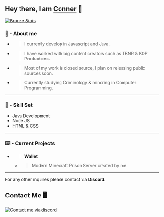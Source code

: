## Hey there, I am [Conner](https://github.com/cnrh) 👋

[![Bronze Stats](https://github-readme-stats.vercel.app/api?username=cnrh&show_icons=true&theme=gruvbox)](https://github.com/cnrh)<br/>

### 🤵 - About me 
- > I currently develop in Javascript and Java.
- > I have worked with big content creators such as TBNR & KOP Productions.
- > Most of my work is closed source, I plan on releasing public sources soon.
- > Currently studying Criminology & minoring in Computer Programming. 

------------
### 🧠 - Skill Set
- Java Development
- Node JS
- HTML & CSS
------------

### ⌨️ - Current Projects
- > **[Wallet](https://discord.gg/F8mGmnEY3B)**
  - > Modern Minecraft Prison Server created by me.
------------

For any other inquires please contact via **Discord**. ​

## Contact Me 🖥️
[![Contact me via discord](https://badges.krynn.dev/discord/?id=847284868647354388)](https://github.com/cnrh)
